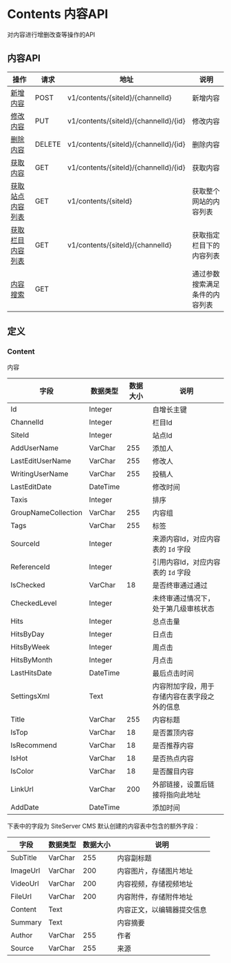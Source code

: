 # Contents 内容API

对内容进行增删改查等操作的API

## 内容API

| 操作                                        | 请求   | 地址                                  | 说明                           |
| ------------------------------------------- | ------ | ------------------------------------- | ------------------------------ |
| [新增内容](contents/create.md)              | POST   | v1/contents/{siteId}/{channelId}      | 新增内容                       |
| [修改内容](contents/update.md)              | PUT    | v1/contents/{siteId}/{channelId}/{id} | 修改内容                       |
| [删除内容](contents/delete.md)              | DELETE | v1/contents/{siteId}/{channelId}/{id} | 删除内容                       |
| [获取内容](contents/get.md)                 | GET    | v1/contents/{siteId}/{channelId}/{id} | 获取内容                       |
| [获取站点内容列表](contents/listSite.md)    | GET    | v1/contents/{siteId}                  | 获取整个网站的内容列表         |
| [获取栏目内容列表](contents/listChannel.md) | GET    | v1/contents/{siteId}/{channelId}      | 获取指定栏目下的内容列表       |
| [内容搜索](contents/search.md)              | GET    |                                       | 通过参数搜索满足条件的内容列表 |

## 定义

### Content

内容

| 字段                | 数据类型 | 数据大小 | 说明                                         |
| ------------------- | -------- | -------- | -------------------------------------------- |
| Id                  | Integer  |          | 自增长主键                                   |
| ChannelId           | Integer  |          | 栏目Id                                       |
| SiteId              | Integer  |          | 站点Id                                       |
| AddUserName         | VarChar  | 255      | 添加人                                       |
| LastEditUserName    | VarChar  | 255      | 修改人                                       |
| WritingUserName     | VarChar  | 255      | 投稿人                                       |
| LastEditDate        | DateTime |          | 修改时间                                     |
| Taxis               | Integer  |          | 排序                                         |
| GroupNameCollection | VarChar  | 255      | 内容组                                       |
| Tags                | VarChar  | 255      | 标签                                         |
| SourceId            | Integer  |          | 来源内容Id，对应内容表的 `Id` 字段           |
| ReferenceId         | Integer  |          | 引用内容Id，对应内容表的 `Id` 字段           |
| IsChecked           | VarChar  | 18       | 是否终审通过通过                             |
| CheckedLevel        | Integer  |          | 未终审通过情况下，处于第几级审核状态         |
| Hits                | Integer  |          | 总点击量                                     |
| HitsByDay           | Integer  |          | 日点击                                       |
| HitsByWeek          | Integer  |          | 周点击                                       |
| HitsByMonth         | Integer  |          | 月点击                                       |
| LastHitsDate        | DateTime |          | 最后点击时间                                 |
| SettingsXml         | Text     |          | 内容附加字段，用于存储内容在表字段之外的信息 |
| Title               | VarChar  | 255      | 内容标题                                     |
| IsTop               | VarChar  | 18       | 是否置顶内容                                 |
| IsRecommend         | VarChar  | 18       | 是否推荐内容                                 |
| IsHot               | VarChar  | 18       | 是否热点内容                                 |
| IsColor             | VarChar  | 18       | 是否醒目内容                                 |
| LinkUrl             | VarChar  | 200      | 外部链接，设置后链接将指向此地址             |
| AddDate             | DateTime |          | 添加时间                                     |

下表中的字段为 SiteServer CMS 默认创建的内容表中包含的额外字段：

| 字段     | 数据类型 | 数据大小 | 说明                       |
| -------- | -------- | -------- | -------------------------- |
| SubTitle | VarChar  | 255      | 内容副标题                 |
| ImageUrl | VarChar  | 200      | 内容图片，存储图片地址     |
| VideoUrl | VarChar  | 200      | 内容视频，存储视频地址     |
| FileUrl  | VarChar  | 200      | 内容附件，存储附件地址     |
| Content  | Text     |          | 内容正文，以编辑器提交信息 |
| Summary  | Text     |          | 内容摘要                   |
| Author   | VarChar  | 255      | 作者                       |
| Source   | VarChar  | 255      | 来源                       |